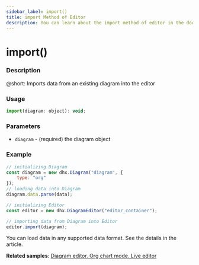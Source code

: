 ```yaml
---
sidebar_label: import()
title: import Method of Editor
description: You can learn about the import method of editor in the documentation of the DHTMLX JavaScript Diagram library. Browse developer guides and API reference, try out code examples and live demos, and download a free 30-day evaluation version of DHTMLX Diagram.
---
```


# import()

### Description

@short: Imports data from an existing diagram into the editor

### Usage

~~~jsx
import(diagram: object): void;
~~~

### Parameters

- `diagram` - (required) the diagram object

### Example

~~~jsx
// initializing Diagram
const diagram = new dhx.Diagram("diagram", {
    type: "org"
});
// loading data into Diagram
diagram.data.parse(data);

// initializing Editor
const editor = new dhx.DiagramEditor("editor_container");

// importing data from Diagram into Editor
editor.import(diagram);
~~~

You can load data in any supported data format. See the details in the [](api/data_collection/parse_method.md) article.

**Related samples**: [Diagram editor. Org chart mode. Live editor](https://snippet.dhtmlx.com/bng7ego7)

